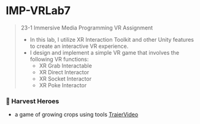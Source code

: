 # IMP-VRLab7
> 23-1 Immersive Media Programming VR Assignment
> - In this lab, I utilize XR Interaction Toolkit and other Unity features to create an interactive VR experience.
> - I design and implement a simple VR game that involves the following VR functions:
>   - XR Grab Interactable
>   - XR Direct Interactor
>   - XR Socket Interactor
>   - XR Poke Interactor 

### 🐻 Harvest Heroes
- a game of growing crops using tools
[TraierVideo](https://drive.google.com/file/d/1I720oF20f4joIaEsMHxv00WDIwGt7Ndd/view?t=14)
